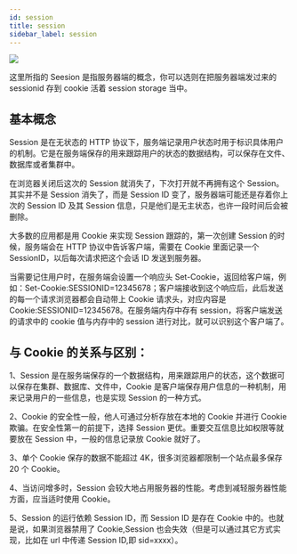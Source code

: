 ```yaml
---
id: session
title: session
sidebar_label: session
---
```


![](https://cosmos-x.oss-cn-hangzhou.aliyuncs.com/v09UXT.png)

这里所指的 Seesion 是指服务器端的概念，你可以选则在把服务器端发过来的 sessionid 存到 cookie 活着 session storage 当中。

## 基本概念

Session 是在无状态的 HTTP 协议下，服务端记录用户状态时用于标识具体用户的机制。它是在服务端保存的用来跟踪用户的状态的数据结构，可以保存在文件、数据库或者集群中。

在浏览器关闭后这次的 Session 就消失了，下次打开就不再拥有这个 Session。其实并不是 Session 消失了，而是 Session ID 变了，服务器端可能还是存着你上次的 Session ID 及其 Session 信息，只是他们是无主状态，也许一段时间后会被删除。

大多数的应用都是用 Cookie 来实现 Session 跟踪的，第一次创建 Session 的时候，服务端会在 HTTP 协议中告诉客户端，需要在 Cookie 里面记录一个 SessionID，以后每次请求把这个会话 ID 发送到服务器。

当需要记住用户时，在服务端会设置一个响应头 Set-Cookie，返回给客户端，例如：Set-Cookie:SESSIONID=12345678；客户端接收到这个响应后，此后发送的每一个请求浏览器都会自动带上 Cookie 请求头，对应内容是 Cookie:SESSIONID=12345678。在服务端内存中存有 session，将客户端发送的请求中的 cookie 值与内存中的 session 进行对比，就可以识别这个客户端了。

## 与 Cookie 的关系与区别：

1、Session 是在服务端保存的一个数据结构，用来跟踪用户的状态，这个数据可以保存在集群、数据库、文件中，Cookie 是客户端保存用户信息的一种机制，用来记录用户的一些信息，也是实现 Session 的一种方式。

2、Cookie 的安全性一般，他人可通过分析存放在本地的 Cookie 并进行 Cookie 欺骗。在安全性第一的前提下，选择 Session 更优。重要交互信息比如权限等就要放在 Session 中，一般的信息记录放 Cookie 就好了。

3、单个 Cookie 保存的数据不能超过 4K，很多浏览器都限制一个站点最多保存 20 个 Cookie。

4、当访问增多时，Session 会较大地占用服务器的性能。考虑到减轻服务器性能方面，应当适时使用 Cookie。

5、Session 的运行依赖 Session ID，而 Session ID 是存在 Cookie 中的。也就是说，如果浏览器禁用了 Cookie,Session 也会失效（但是可以通过其它方式实现，比如在 url 中传递 Session ID,即 sid=xxxx）。
